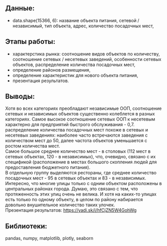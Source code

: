 ## Данные: 
- data.shape(15366, 6): название объекта питания, сетевой / независимый, тип объекта, адрес, количество посадочных мест,


## Этапы работы:
- характерстика рынка: соотношение видов объектов по количеству, соотношение сетевых / несетевых заведений, особенности сетевых объектов,
распределение количества посадочных мест,  
- определение районов размещения,  
- определение характеристик для нового объекта питания,  
- презентация результатов.

## Выводы:
Хотя во всех категориях преобладают независимые ООП, соотношение сетевых и независимых объектов существенно колеблется в разных категориях. Самое высокое соотношение сетевых ООП к несетевым характерно для предприятий быстрого обслуживания - 0,7.  
распределение количества посадочных мест похоже в сетевых и несетевых заведениях: наиболее часто встречаются заведения с количеством мест до 50, далее частота объектов уменьшается с ростом количества мест.  
Самое большое среднее количество мест - в столовых (112 мест в сетевых объектах, 120 - в независимых), что, очевидно, связано с их спецификой (расположение в местах большого скопления людей для предоставления бюджетного питания).  
В отдельную группу выделяются рестораны, где среднее количество посадочных мест - 95 в сетевых объектах и 83 - в независимых.  
Интересно, что многие улицы только с одним объектом расположены в центральных районах города. Думаю, это связано с тем, что протяженность этих улиц очень не велика. И хотя на каких-то улицах есть только по одному объекту, в целом по району набирается довольно внушительное количество таких улочек.  
Презентация результатов: <https://yadi.sk/i/hfCjZN5W4GohWg>

## Библиотеки:
pandas, numpy, matplotlib, plotly, seaborn  
